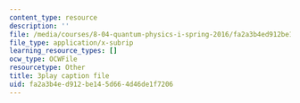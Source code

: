 ```yaml
---
content_type: resource
description: ''
file: /media/courses/8-04-quantum-physics-i-spring-2016/fa2a3b4ed912be145d664d46de1f7206_J2ltXyByPJA.srt
file_type: application/x-subrip
learning_resource_types: []
ocw_type: OCWFile
resourcetype: Other
title: 3play caption file
uid: fa2a3b4e-d912-be14-5d66-4d46de1f7206
---
```

